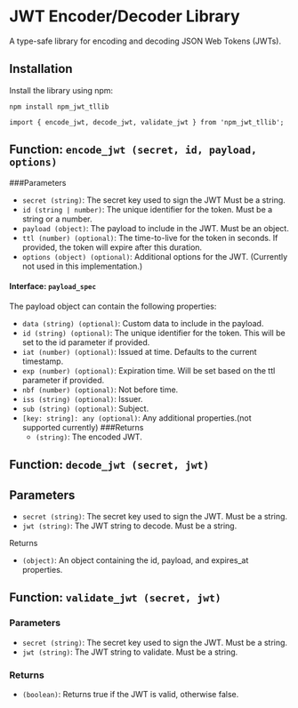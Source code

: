 # JWT Encoder/Decoder Library

A type-safe library for encoding and decoding JSON Web Tokens (JWTs).

## Installation

Install the library using npm:

```npm install npm_jwt_tllib```

```import { encode_jwt, decode_jwt, validate_jwt } from 'npm_jwt_tllib';```

## Function: ```encode_jwt (secret, id, payload, options)```
###Parameters
- ```secret (string)```: The secret key used to sign the JWT  Must be a string.
- ```id (string | number)```: The unique identifier for the token. Must be a string or a number.
- ```payload (object)```: The payload to include in the JWT. Must be an object.
- ```ttl (number) (optional)```: The time-to-live for the token in seconds. If provided, the token will expire after this duration.
- ```options (object) (optional)```: Additional options for the JWT. (Currently not used in this implementation.)
#### Interface: ```payload_spec```
The payload object can contain the following properties:
- ```data (string) (optional)```: Custom data to include in the payload.
- ```id (string) (optional)```: The unique identifier for the token. This will be set to the id parameter if provided.
- ```iat (number) (optional)```: Issued at time. Defaults to the current timestamp.
- ```exp (number) (optional)```: Expiration time. Will be set based on the ttl parameter if provided.
- ```nbf (number) (optional)```: Not before time.
- ```iss (string) (optional)```: Issuer.
- ```sub (string) (optional)```: Subject.
- ```[key: string]: any (optional)```: Any additional properties.(not supported currently)
###Returns
    - ```(string)```: The encoded JWT.

## Function: ```decode_jwt (secret, jwt) ```
## Parameters

- ```secret (string)```: The secret key used to sign the JWT. Must be a string.
- ```jwt (string)```: The JWT string to decode. Must be a string.

Returns

- ```(object)```: An object containing the id, payload, and expires_at properties.

## Function: ```validate_jwt (secret, jwt)```
### Parameters

- ```secret (string)```: The secret key used to sign the JWT. Must be a string.
- ```jwt (string)```: The JWT string to validate. Must be a string.

### Returns

- ```(boolean)```: Returns true if the JWT is valid, otherwise false.